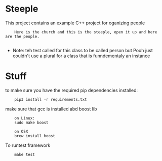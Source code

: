 # Steeple


This project contains an example C++ project for oganizing people

```
    Here is the church and this is the steeple, open it up and here are the people.
    
```

- Note: teh test called for this class to be called person but Pooh just couldn't use a plural for a class that is funndementaly an instance


# Stuff

to make sure you have the required pip dependencies installed:
```
    pip3 install -r requirements.txt
```

make sure that gcc is installed abd boost lib

```
    on Linux:
    sudo make boost

    on OSX 
    brew install boost

```

To runtest framework 

```
    make test
    
```
